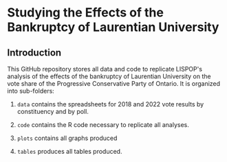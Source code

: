 # Studying the Effects of the Bankruptcy of Laurentian University

## Introduction

This GitHub repository stores all data and code to replicate LISPOP's analysis of the effects of the bankruptcy of Laurentian University on the vote share of the Progressive Conservative Party of Ontario. It is organized into sub-folders:

1. `data` contains the spreadsheets for 2018 and 2022 vote results by constituency and by poll.

2. `code` contains the R code necessary to replicate all analyses.

3. `plots` contains all graphs produced

4. `tables` produces all tables produced.


